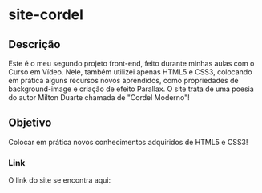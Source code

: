 # site-cordel

## Descrição
Este é o meu segundo projeto front-end, feito durante minhas aulas com o Curso em Vídeo. Nele, também utilizei apenas HTML5 e CSS3, colocando em prática alguns recursos novos aprendidos, como propriedades de background-image e criação de efeito Parallax. O site trata de uma poesia do autor Milton Duarte chamada de "Cordel Moderno"!

## Objetivo
Colocar em prática novos conhecimentos adquiridos de HTML5 e CSS3!

### Link

O link do site se encontra aqui: 
 

